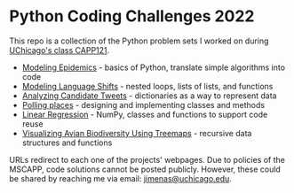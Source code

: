 # Python Coding Challenges 2022

This repo is a collection of the Python problem sets I worked on during [UChicago's class CAPP121](https://classes.cs.uchicago.edu/archive/2022/fall/30121-1/index.html).

- [Modeling Epidemics](https://classes.cs.uchicago.edu/archive/2022/fall/30121-1/pa/pa1/index.html) - basics of Python, translate simple algorithms into code
- [Modeling Language Shifts](https://classes.cs.uchicago.edu/archive/2022/fall/30121-1/pa/pa2/index.html) - nested loops, lists of lists, and functions
- [Analyzing Candidate Tweets](https://classes.cs.uchicago.edu/archive/2022/fall/30121-1/pa/pa3/index.html) - dictionaries as a way to represent data
- [Polling places](https://classes.cs.uchicago.edu/archive/2022/fall/30121-1/pa/pa4/index.html) - designing and implementing classes and methods
- [Linear Regression](https://classes.cs.uchicago.edu/archive/2022/fall/30121-1/pa/pa5/index.html) - NumPy, classes and functions to support code reuse
- [Visualizing Avian Biodiversity Using Treemaps](https://classes.cs.uchicago.edu/archive/2022/fall/30121-1/pa/pa6/index.html) - recursive data structures and functions

URLs redirect to each one of the projects' webpages. Due to policies of the MSCAPP, code solutions cannot be posted publicly. However, these could be shared by reaching me via email: [jimenas@uchicago.edu](mailto:jimenas@uchicago.edu).
